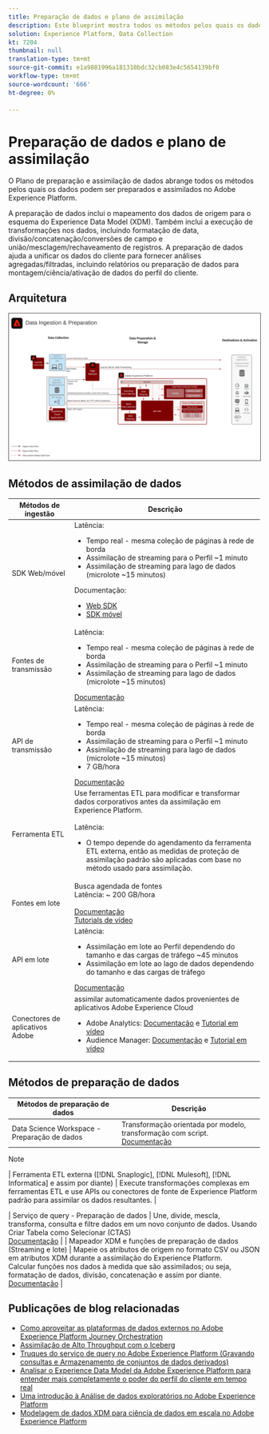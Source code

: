 ```yaml
---
title: Preparação de dados e plano de assimilação
description: Este blueprint mostra todos os métodos pelos quais os dados podem ser assimilados e preparados no Adobe Experience Platform.
solution: Experience Platform, Data Collection
kt: 7204
thumbnail: null
translation-type: tm+mt
source-git-commit: e1a9881996a181310bdc32cb083e4c5654139bf0
workflow-type: tm+mt
source-wordcount: '666'
ht-degree: 0%

---
```



# Preparação de dados e plano de assimilação

O Plano de preparação e assimilação de dados abrange todos os métodos pelos quais os dados podem ser preparados e assimilados no Adobe Experience Platform.

A preparação de dados inclui o mapeamento dos dados de origem para o esquema do Experience Data Model (XDM). Também inclui a execução de transformações nos dados, incluindo formatação de data, divisão/concatenação/conversões de campo e união/mesclagem/rechaveamento de registros. A preparação de dados ajuda a unificar os dados do cliente para fornecer análises agregadas/filtradas, incluindo relatórios ou preparação de dados para montagem/ciência/ativação de dados do perfil do cliente.

## Arquitetura

<img src="assets/dataingest.svg" alt="Arquitetura de referência para o plano de preparação e assimilação de dados" style="border:1px solid #4a4a4a" />

## Métodos de assimilação de dados

| Métodos de ingestão | Descrição |
|------------------------------|-----------------------------------------------------------------------------------------------------------------------------------------------------------------------------------------------------------------------------------------------------------------------------------------------------------------------------------------------------------------------------------------------------------------------------------------|
| SDK Web/móvel | Latência:<ul><li>Tempo real - mesma coleção de páginas à rede de borda</li><li>Assimilação de streaming para o Perfil ~1 minuto</li><li>Assimilação de streaming para lago de dados (microlote ~15 minutos)</ul>Documentação: <ul><li>[Web SDK](https://experienceleague.corp.adobe.com/docs/web-sdk.html)</li><li>[SDK móvel](https://experienceleague.adobe.com/docs/mobile.html?lang=en)</li></ul> |
| Fontes de transmissão | Latência:<ul><li>Tempo real - mesma coleção de páginas à rede de borda</li><li>Assimilação de streaming para o Perfil ~1 minuto</li><li>Assimilação de streaming para lago de dados (microlote ~15 minutos)</li></ul>[Documentação](https://experienceleague.adobe.com/docs/experience-platform/sources/home.html?lang=en#connectors) |
| API de transmissão | Latência:<ul><li>Tempo real - mesma coleção de páginas à rede de borda</li><li>Assimilação de streaming para o Perfil ~1 minuto</li><li>Assimilação de streaming para lago de dados (microlote ~15 minutos)</li><li>7 GB/hora</li></ul>[Documentação](https://experienceleague.adobe.com/docs/experience-platform/ingestion/streaming/overview.html?lang=en#what-can-you-do-with-streaming-ingestion%3F) |
| Ferramenta ETL | Use ferramentas ETL para modificar e transformar dados corporativos antes da assimilação em Experience Platform.<br><br>Latência:<ul><li>O tempo depende do agendamento da ferramenta ETL externa, então as medidas de proteção de assimilação padrão são aplicadas com base no método usado para assimilação.</li></ul> |
| Fontes em lote | Busca agendada de fontes<br>Latência: ~ 200 GB/hora<br><br>[Documentação](https://experienceleague.adobe.com/docs/experience-platform/sources/home.html?lang=en#connectors)<br>[Tutorials de vídeo](https://experienceleague.adobe.com/docs/platform-learn/tutorials/sources/overview.html) |
| API em lote | Latência:<ul><li>Assimilação em lote ao Perfil dependendo do tamanho e das cargas de tráfego ~45 minutos</li><li>Assimilação em lote ao lago de dados dependendo do tamanho e das cargas de tráfego</li></ul>[Documentação](https://experienceleague.adobe.com/docs/experience-platform/ingestion/batch/overview.html?lang=en#batch) |
| Conectores de aplicativos Adobe | assimilar automaticamente dados provenientes de aplicativos Adobe Experience Cloud<ul><li>Adobe Analytics: [Documentação](https://experienceleague.adobe.com/docs/experience-platform/sources/connectors/adobe-applications/analytics.html?lang=en#connectors) e [Tutorial em vídeo](https://experienceleague.adobe.com/docs/platform-learn/tutorials/sources/ingest-data-from-adobe-analytics.html)</li><li>Audience Manager: [Documentação](https://experienceleague.adobe.com/docs/experience-platform/sources/connectors/adobe-applications/audience-manager.html?lang=en#connectors) e [Tutorial em vídeo](https://experienceleague.adobe.com/docs/platform-learn/tutorials/sources/ingest-data-from-aam.html)</li></ul> |


## Métodos de preparação de dados

| Métodos de preparação de dados | Descrição |
|------------------------------------------------------------|------------------------------------------------------------------------------------------------------------------------------------------------------------------------------------------------------------------------------------------------------------------------------------------------|
| Data Science Workspace - Preparação de dados | Transformação orientada por modelo, transformação com script.<br>[Documentação](https://experienceleague.adobe.com/docs/experience-platform/data-science-workspace/home.html?lang=en) |
>[!NOTE]
>
>| Ferramenta ETL externa ([!DNL Snaplogic], [!DNL Mulesoft], [!DNL Informatica] e assim por diante) | Execute transformações complexas em ferramentas ETL e use APIs ou conectores de fonte de Experience Platform padrão para assimilar os dados resultantes.                                                                                                                                                               |

| Serviço de query - Preparação de dados                                  | Une, divide, mescla, transforma, consulta e filtre dados em um novo conjunto de dados. Usando Criar Tabela como Selecionar (CTAS) <br>[Documentação](https://experienceleague.adobe.com/docs/experience-platform/query/home.html?lang=en#sql)                                                                       |
| Mapeador XDM e funções de preparação de dados (Streaming e lote)     | Mapeie os atributos de origem no formato CSV ou JSON em atributos XDM durante a assimilação do Experience Platform.<br>Calcular funções nos dados à medida que são assimilados; ou seja, formatação de dados, divisão, concatenação e assim por diante.<br>[Documentação](https://experienceleague.adobe.com/docs/experience-platform/data-prep/home.html?lang=en) |

## Publicações de blog relacionadas

* [Como aproveitar as plataformas de dados externos no Adobe Experience Platform Journey Orchestration](https://medium.com/adobetech/leveraging-external-data-platforms-in-adobe-experience-platform-journey-orchestration-54fc6134fe17?source=your_stories_page-------------------------------------)
* [Assimilação de Alto Throughput com o Iceberg](https://medium.com/adobetech/high-throughput-ingestion-with-iceberg-ccf7877a413f?source=your_stories_page-------------------------------------)
* [Truques do serviço de query no Adobe Experience Platform (Gravando consultas e Armazenamento de conjuntos de dados derivados)](https://medium.com/adobetech/query-service-tricks-in-adobe-experience-platform-writing-queries-and-storing-derived-datasets-eaee0d6d683e?source=your_stories_page-------------------------------------)
* [Analisar o Experience Data Model da Adobe Experience Platform para entender mais completamente o poder do perfil do cliente em tempo real](https://medium.com/adobetech/digging-into-adobe-experience-platforms-experience-data-model-to-more-fully-understand-the-power-3e109271e04f?source=your_stories_page-------------------------------------)
* [Uma introdução à Análise de dados exploratórios no Adobe Experience Platform](https://medium.com/adobetech/an-introductory-look-at-exploratory-data-analysis-on-adobe-experience-platform-1bfce7501d9a?source=your_stories_page-------------------------------------)
* [Modelagem de dados XDM para ciência de dados em escala no Adobe Experience Platform](https://medium.com/adobetech/modeling-xdm-data-for-data-science-at-scale-on-adobe-experience-platform-222bb2a6dbf7?source=your_stories_page-------------------------------------)


